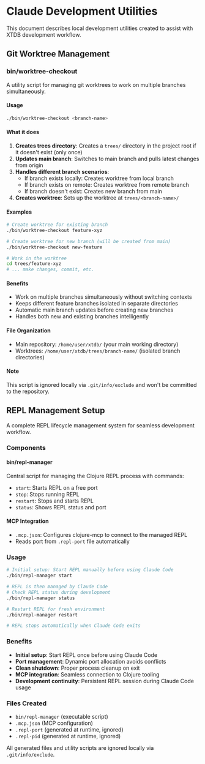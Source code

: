 # Claude Development Utilities

This document describes local development utilities created to assist with XTDB development workflow.

## Git Worktree Management

### bin/worktree-checkout

A utility script for managing git worktrees to work on multiple branches simultaneously.

#### Usage

```bash
./bin/worktree-checkout <branch-name>
```

#### What it does

1. **Creates trees directory**: Creates a `trees/` directory in the project root if it doesn't exist (only once)
2. **Updates main branch**: Switches to main branch and pulls latest changes from origin
3. **Handles different branch scenarios**:
   - If branch exists locally: Creates worktree from local branch
   - If branch exists on remote: Creates worktree from remote branch
   - If branch doesn't exist: Creates new branch from main
4. **Creates worktree**: Sets up the worktree at `trees/<branch-name>/`

#### Examples

```bash
# Create worktree for existing branch
./bin/worktree-checkout feature-xyz

# Create worktree for new branch (will be created from main)
./bin/worktree-checkout new-feature

# Work in the worktree
cd trees/feature-xyz
# ... make changes, commit, etc.
```

#### Benefits

- Work on multiple branches simultaneously without switching contexts
- Keeps different feature branches isolated in separate directories
- Automatic main branch updates before creating new branches
- Handles both new and existing branches intelligently

#### File Organization

- Main repository: `/home/user/xtdb/` (your main working directory)
- Worktrees: `/home/user/xtdb/trees/branch-name/` (isolated branch directories)

#### Note

This script is ignored locally via `.git/info/exclude` and won't be committed to the repository.

## REPL Management Setup

A complete REPL lifecycle management system for seamless development workflow.

### Components

#### bin/repl-manager
Central script for managing the Clojure REPL process with commands:
- `start`: Starts REPL on a free port
- `stop`: Stops running REPL
- `restart`: Stops and starts REPL
- `status`: Shows REPL status and port

#### MCP Integration
- `.mcp.json`: Configures clojure-mcp to connect to the managed REPL
- Reads port from `.repl-port` file automatically

### Usage

```bash
# Initial setup: Start REPL manually before using Claude Code
./bin/repl-manager start

# REPL is then managed by Claude Code
# Check REPL status during development
./bin/repl-manager status

# Restart REPL for fresh environment
./bin/repl-manager restart

# REPL stops automatically when Claude Code exits
```

### Benefits

- **Initial setup**: Start REPL once before using Claude Code
- **Port management**: Dynamic port allocation avoids conflicts
- **Clean shutdown**: Proper process cleanup on exit
- **MCP integration**: Seamless connection to Clojure tooling
- **Development continuity**: Persistent REPL session during Claude Code usage

### Files Created

- `bin/repl-manager` (executable script)
- `.mcp.json` (MCP configuration)
- `.repl-port` (generated at runtime, ignored)
- `.repl-pid` (generated at runtime, ignored)

All generated files and utility scripts are ignored locally via `.git/info/exclude`.